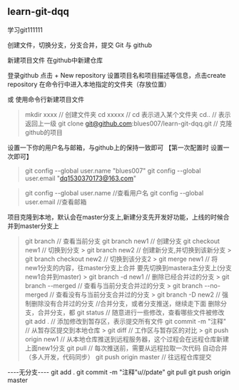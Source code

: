 ## learn-git-dqq
学习git111111

创建文件，切换分支，分支合并，提交
Git 与 github

新建项目文件 在github中新建仓库

登录github
点击 + New repository
设置项目名和项目描述等信息，点击create repository
在命令行中进入本地指定的文件夹（存放位置）


或   使用命令行新建项目文件

> mkdir xxxx     // 创建文件夹
> cd xxxxx       // cd 表示进入某个文件夹
> cd..           // 表示返回上一级
> git clone git@github.com:blues007/learn-git-dqq.git        // 克隆github的项目

设置一下你的用户名与邮箱，与github上的保持一致即可  【第一次配置时 设置一次即可】
> git config --global user.name "blues007"
> git config --global user.email "dq1530370173@163.com"

> git config --global user.name             //查看用户名
> git config --global user.email           //查看邮箱

项目克隆到本地，默认会在master分支上,新建分支先开发好功能，上线的时候合并到master分支上
> git branch            // 查看当前分支
> git branch new1       // 创建分支
> git checkout new1     // 切换到分支
    > git branch new2             // 创建新分支,并切换到该新分支
    > git branch checkout new2    // 切换到该分支2
    > git merge new1      // 将new1分支的内容，往master分支上合并 要先切换到mastera主分支上(分支new1合并到master)
	> git branch  -d   new1          // 删除已经合并过的分支
	> git branch  --merged           // 查看与当前分支合并过的分支
	> git branch  --no-merged        // 查看没有与当前分支合并过的分支
	> git branch -D new2             // 强制删除没有合并过的分支
//合并分支，或者分支推送，继续走下面 删除分支，合并分支，都
> git status                   // 随意进行一些修改，查看哪些文件被修改
> git add .                    // 添加修改到暂存区，表示提交所有文件
> git commit -m "注释"          // 从暂存区提交到本地仓库
	> git diff                     // 工作区与暂存区的对比
	> git push origin new1         // 从本地仓库推送到远程服务器，这个过程会在远程仓库新建上面new1分支
> git pull                     // 每次推送前，需要从远程拉取一次代码 自动合并（多人开发，代码同步）
> git push origin master       // 往远程仓库提交


----无分支----
git add .
git commit -m "注释"u//pdate"
git pull
git push origin master

